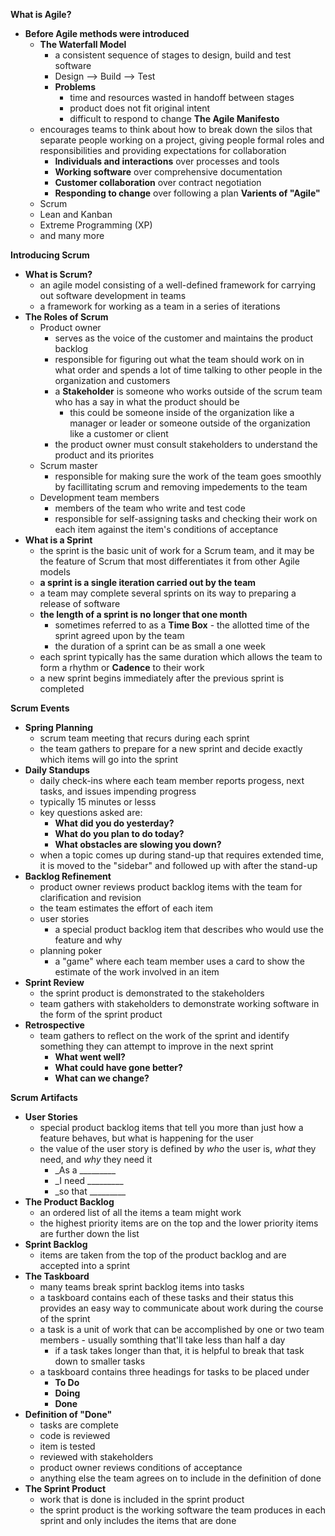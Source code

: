 __What is Agile?__
- __Before Agile methods were introduced__
    - __The Waterfall Model__
        - a consistent sequence of stages to design, build and test software
        - Design --> Build --> Test
        - __Problems__
            - time and resources wasted in handoff between stages
            - product does not fit original intent
            - difficult to respond to change
__The Agile Manifesto__
    - encourages teams to think about how to break down the silos that separate people working on a project, giving people formal roles and responsibilities and providing expectations for collaboration
        - __Individuals and interactions__ over processes and tools
        - __Working software__ over comprehensive documentation
        - __Customer collaboration__ over contract negotiation
        - __Responding to change__ over following a plan
__Varients of "Agile"__
    - Scrum
    - Lean and Kanban
    - Extreme Programming (XP)
    - and many more

__Introducing Scrum__
- __What is Scrum?__
    - an agile model consisting of a well-defined framework for carrying out software development in teams
    - a framework for working as a team in a series of iterations
- __The Roles of Scrum__
    - Product owner
        - serves as the voice of the customer and maintains the product backlog
        - responsible for figuring out what the team should work on in what order and spends a lot of time talking to other people in the organization and customers
        - a __Stakeholder__ is someone who works outside of the scrum team who has a say in what the product should be
            - this could be someone inside of the organization like a manager or leader or someone outside of the organization like a customer or client
        - the product owner must consult stakeholders to understand the product and its priorites
    - Scrum master
        - responsible for making sure the work of the team goes smoothly by facillitating scrum and removing impedements to the team
    - Development team members
        - members of the team who write and test code
        - responsible for self-assigning tasks and checking their work on each item against the item's conditions of acceptance
- __What is a Sprint__
    - the sprint is the basic unit of work for a Scrum team, and it may be the feature of Scrum that most differentiates it from other Agile models
    - __a sprint is a single iteration carried out by the team__
    - a team may complete several sprints on its way to preparing a release of software
    - __the length of a sprint is no longer that one month__ 
        - sometimes referred to as a __Time Box__ - the allotted time of the sprint agreed upon by the team
        - the duration of a sprint can be as small a one week
    - each sprint typically has the same duration which allows the team to form a rhythm or __Cadence__ to their work
    - a new sprint begins immediately after the previous sprint is completed

__Scrum Events__
- __Spring Planning__
    - scrum team meeting that recurs during each sprint
    - the team gathers to prepare for a new sprint and decide exactly which items will go into the sprint
- __Daily Standups__
    - daily check-ins where each team member reports progess, next tasks, and issues impending progress
    - typically 15 minutes or lesss
    - key questions asked are:
        - __What did you do yesterday?__
        - __What do you plan to do today?__
        - __What obstacles are slowing you down?__
    - when a topic comes up during stand-up that requires extended time, it is moved to the "sidebar" and followed up with after the stand-up
- __Backlog Refinement__
    - product owner reviews product backlog items with the team for clarification and revision
    - the team estimates the effort of each item
    - user stories
        - a special product backlog item that describes who would use the feature and why
    - planning poker
        - a "game" where each team member uses a card to show the estimate of the work involved in an item
- __Sprint Review__
    - the sprint product is demonstrated to the stakeholders
    - team gathers with stakeholders to demonstrate working software in the form of the sprint product
- __Retrospective__
    - team gathers to reflect on the work of the sprint and identify something they can attempt to improve in the next sprint
        - __What went well?__
        - __What could have gone better?__
        - __What can we change?__

__Scrum Artifacts__
- __User Stories__
    - special product backlog items that tell you more than just how a feature behaves, but what is happening for the user
    - the value of the user story is defined by _who_ the user is, _what_ they need, and _why_ they need it
        - _As a _________
        - _I need _________
        - _so that _________
- __The Product Backlog__
    - an ordered list of all the items a team might work 
    - the highest priority items are on the top and the lower priority items are further down the list
- __Sprint Backlog__
    - items are taken from the top of the product backlog and are accepted into a sprint
- __The Taskboard__
    - many teams break sprint backlog items into tasks
    - a taskboard contains each of these tasks and their status this provides an easy way to communicate about work during the course of the sprint
    - a task is a unit of work that can be accomplished by one or two team members - usually somthing that'll take less than half a day
        - if a task takes longer than that, it is helpful to break that task down to smaller tasks
    - a taskboard contains three headings for tasks to be placed under
        - __To Do__
        - __Doing__
        - __Done__
- __Definition of "Done"__
    - tasks are complete
    - code is reviewed
    - item is tested
    - reviewed with stakeholders
    - product owner reviews conditions of acceptance
    - anything else the team agrees on to include in the definition of done
- __The Sprint Product__
    - work that is done is included in the sprint product
    - the sprint product is the working software the team produces in each sprint and only includes the items that are done